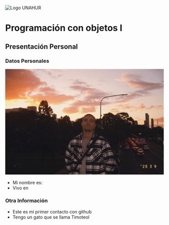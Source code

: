 ![Logo UNAHUR](./UNAHUR.png)

# Programación con objetos I
## Presentación Personal

### Datos Personales
![Foto](./photo.jpeg)
- Mi nombre es:
- Vivo en


### Otra Información
- Este es mi primer contacto con github
- Tengo un gato que se llama Timoteol
